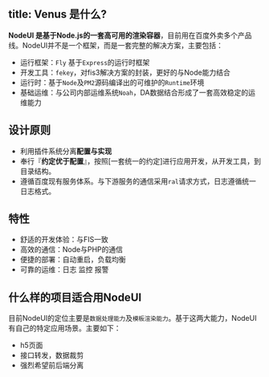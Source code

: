 title: Venus 是什么?
---

**NodeUI 是基于Node.js的一套高可用的渲染容器**，目前用在百度外卖多个产品线。NodeUI并不是一个框架，而是一套完整的解决方案，主要包括：

- 运行框架：`Fly` 基于`Express`的运行时框架
- 开发工具：`fekey`，对fis3解决方案的封装，更好的与Node能力结合
- 运行时：基于`Node`及`PM2`源码编译出的可维护的`Runtime`环境
- 基础运维：与公司内部运维系统`Noah`，DA数据结合形成了一套高效稳定的运维能力


## 设计原则

- 利用插件系统分离**配置与实现**
- 奉行『**约定优于配置**』，按照[一套统一的约定]进行应用开发，从开发工具，到目录结构。
- 遵循百度现有服务体系。与下游服务的通信采用`ral`请求方式，日志遵循统一日志格式。

## 特性

- 舒适的开发体验：与FIS一致
- 高效的通信：Node与PHP的通信
- 便捷的部署：自动重启，负载均衡
- 可靠的运维：日志 监控 报警

## 什么样的项目适合用NodeUI

目前NodeUI的定位主要是`数据处理能力`及`模板渲染能力`。基于这两大能力，NodeUI有自己的特定应用场景。主要如下：

- h5页面
- 接口转发，数据裁剪
- 强烈希望前后端分离
